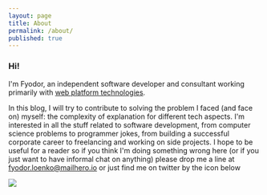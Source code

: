 ```yaml
---
layout: page
title: About
permalink: /about/
published: true
---
```


### Hi!

I'm Fyodor, an independent software developer and consultant working primarily with [web platform technologies](https://en.wikipedia.org/wiki/Web_platform). 

In this blog, I will try to contribute to solving the problem I faced (and face on) myself: the complexity of explanation for different tech aspects. I'm interested in all the stuff related to software development, from computer science problems to programmer jokes, from building a successful corporate career to freelancing and working on side projects. I hope to be useful for a reader so if you think I'm doing something wrong here (or if you just want to have informal chat on anything) please drop me a line at [fyodor.loenko@mailhero.io](mailto:fyodor.loenko@mailhero.io) or just find me on twitter by the icon below

![](https://media.giphy.com/media/3otPoOJJsB2a1C9sNW/giphy.gif)
